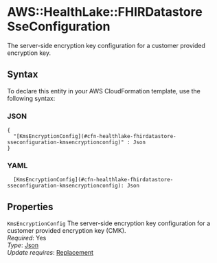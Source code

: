 # AWS::HealthLake::FHIRDatastore SseConfiguration<a name="aws-properties-healthlake-fhirdatastore-sseconfiguration"></a>

 The server\-side encryption key configuration for a customer provided encryption key\. 

## Syntax<a name="aws-properties-healthlake-fhirdatastore-sseconfiguration-syntax"></a>

To declare this entity in your AWS CloudFormation template, use the following syntax:

### JSON<a name="aws-properties-healthlake-fhirdatastore-sseconfiguration-syntax.json"></a>

```
{
  "[KmsEncryptionConfig](#cfn-healthlake-fhirdatastore-sseconfiguration-kmsencryptionconfig)" : Json
}
```

### YAML<a name="aws-properties-healthlake-fhirdatastore-sseconfiguration-syntax.yaml"></a>

```
  [KmsEncryptionConfig](#cfn-healthlake-fhirdatastore-sseconfiguration-kmsencryptionconfig): Json
```

## Properties<a name="aws-properties-healthlake-fhirdatastore-sseconfiguration-properties"></a>

`KmsEncryptionConfig`  <a name="cfn-healthlake-fhirdatastore-sseconfiguration-kmsencryptionconfig"></a>
 The server\-side encryption key configuration for a customer provided encryption key \(CMK\)\.   
*Required*: Yes  
*Type*: [Json](aws-properties-healthlake-fhirdatastore-kmsencryptionconfig.md)  
*Update requires*: [Replacement](https://docs.aws.amazon.com/AWSCloudFormation/latest/UserGuide/using-cfn-updating-stacks-update-behaviors.html#update-replacement)